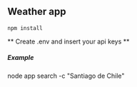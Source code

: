 ## Weather app 

`npm install`

** Create .env and insert your api keys **

##### Example

node app search -c "Santiago de Chile"